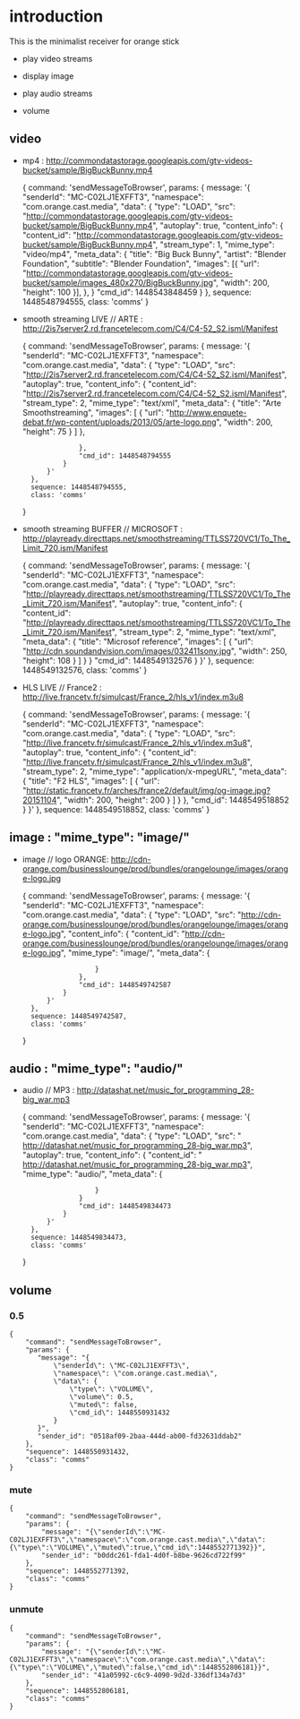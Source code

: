 # introduction
This is the minimalist receiver for orange stick

* play video streams

* display image

* play audio streams

* volume

## video
* mp4 : http://commondatastorage.googleapis.com/gtv-videos-bucket/sample/BigBuckBunny.mp4


    {
        command: 'sendMessageToBrowser',
        params: {
            message: '{
            "senderId": "MC-C02LJ1EXFFT3",
            "namespace": "com.orange.cast.media",
            "data": {
                "type": "LOAD",
                "src": "http://commondatastorage.googleapis.com/gtv-videos-bucket/sample/BigBuckBunny.mp4",
                "autoplay": true,
                "content_info": {
                    "content_id": "http://commondatastorage.googleapis.com/gtv-videos-bucket/sample/BigBuckBunny.mp4",
                    "stream_type": 1,
                    "mime_type": "video/mp4",
                    "meta_data": {
                        "title": "Big Buck Bunny",
                        "artist": "Blender Foundation",
                        "subtitle": "Blender Foundation",
                        "images": [{
                            "url": "http://commondatastorage.googleapis.com/gtv-videos-bucket/sample/images_480x270/BigBuckBunny.jpg",
                            "width": 200,
                            "height": 100
                        }],
                    },
                }
                "cmd_id": 1448543848459
            }
        },
         sequence: 1448548794555,
         class: 'comms'
     }
     
* smooth streaming LIVE // ARTE : http://2is7server2.rd.francetelecom.com/C4/C4-52_S2.isml/Manifest


    {
        command: 'sendMessageToBrowser',
        params: {
            message: '{
                "senderId": "MC-C02LJ1EXFFT3",
                "namespace": "com.orange.cast.media",
                "data": {
                    "type": "LOAD",
                    "src": "http://2is7server2.rd.francetelecom.com/C4/C4-52_S2.isml/Manifest",
                    "autoplay": true,
                    "content_info": {
                        "content_id": "http://2is7server2.rd.francetelecom.com/C4/C4-52_S2.isml/Manifest",
                        "stream_type": 2,
                        "mime_type": "text/xml",
                        "meta_data": {
                            "title": "Arte Smoothstreaming",
                            "images": [
                                {
                                    "url": "http://www.enquete-debat.fr/wp-content/uploads/2013/05/arte-logo.png",
                                    "width": 200,
                                    "height": 75
                                }
                            ]
                        },
                      
                    },
                    "cmd_id": 1448548794555
                }
            }'
        },
        sequence: 1448548794555,
        class: 'comms'
    }
    
* smooth streaming BUFFER // MICROSOFT : http://playready.directtaps.net/smoothstreaming/TTLSS720VC1/To_The_Limit_720.ism/Manifest


    {
        command: 'sendMessageToBrowser',
        params: {
            message: '{
                "senderId": "MC-C02LJ1EXFFT3",
                "namespace": "com.orange.cast.media",
                "data": {
                    "type": "LOAD",
                    "src": "http://playready.directtaps.net/smoothstreaming/TTLSS720VC1/To_The_Limit_720.ism/Manifest",
                    "autoplay": true,
                    "content_info": {
                        "content_id": "http://playready.directtaps.net/smoothstreaming/TTLSS720VC1/To_The_Limit_720.ism/Manifest",
                        "stream_type": 2,
                        "mime_type": "text/xml",
                        "meta_data": {
                            "title": "Microsof reference",
                            "images": [
                                {
                                    "url": "http://cdn.soundandvision.com/images/032411sony.jpg",
                                    "width": 250,
                                    "height": 108
                                }
                            ]
                        }
                    }
                    "cmd_id": 1448549132576
                }
            }'
        },
        sequence: 1448549132576,
        class: 'comms'
    }

* HLS LIVE // France2 : http://live.francetv.fr/simulcast/France_2/hls_v1/index.m3u8


    {
        command: 'sendMessageToBrowser',
        params: {
            message: '{
                "senderId": "MC-C02LJ1EXFFT3",
                "namespace": "com.orange.cast.media",
                "data": {
                    "type": "LOAD",
                    "src": "http://live.francetv.fr/simulcast/France_2/hls_v1/index.m3u8",
                    "autoplay": true,
                    "content_info": {
                        "content_id": "http://live.francetv.fr/simulcast/France_2/hls_v1/index.m3u8",
                        "stream_type": 2,
                        "mime_type": "application/x-mpegURL",
                        "meta_data": {
                            "title": "F2 HLS",
                            "images": [
                                {
                                    "url": "http://static.francetv.fr/arches/france2/default/img/og-image.jpg?20151104",
                                    "width": 200,
                                    "height": 200
                                }
                            ]
                        }
                    },
                    "cmd_id": 1448549518852
                }
            }'
        },
        sequence: 1448549518852,
        class: 'comms'
    }
    
    
## image : "mime_type": "image/"
* image // logo ORANGE: http://cdn-orange.com/businesslounge/prod/bundles/orangelounge/images/orange-logo.jpg


    {
        command: 'sendMessageToBrowser',
        params: {
            message: '{
                "senderId": "MC-C02LJ1EXFFT3",
                "namespace": "com.orange.cast.media",
                "data": {
                    "type": "LOAD",
                    "src": "http://cdn-orange.com/businesslounge/prod/bundles/orangelounge/images/orange-logo.jpg",
                    "content_info": {
                        "content_id": "http://cdn-orange.com/businesslounge/prod/bundles/orangelounge/images/orange-logo.jpg",
                        "mime_type": "image/",
                        "meta_data": {
                            
                        }
                    },
                    "cmd_id": 1448549742587
                }
            }'
        },
        sequence: 1448549742587,
        class: 'comms'
    }

## audio : "mime_type": "audio/"
* audio  // MP3 : http://datashat.net/music_for_programming_28-big_war.mp3


    {
        command: 'sendMessageToBrowser',
        params: {
            message: '{
                "senderId": "MC-C02LJ1EXFFT3",
                "namespace": "com.orange.cast.media",
                "data": {
                    "type": "LOAD",
                    "src": " http://datashat.net/music_for_programming_28-big_war.mp3",
                    "autoplay": true,
                    "content_info": {
                        "content_id": " http://datashat.net/music_for_programming_28-big_war.mp3",
                        "mime_type": "audio/",
                        "meta_data": {
                            
                        }
                    }
                    "cmd_id": 1448549834473
                }
            }'
        },
        sequence: 1448549834473,
        class: 'comms'
    }
    
## volume

### 0.5


    {
        "command": "sendMessageToBrowser",
        "params": {
           "message": "{
               \"senderId\": \"MC-C02LJ1EXFFT3\",
               \"namespace\": \"com.orange.cast.media\",
               \"data\": {
                   \"type\": \"VOLUME\",
                   \"volume\": 0.5,
                   \"muted\": false,
                   \"cmd_id\": 1448550931432
               }
           }",
           "sender_id": "0518af09-2baa-444d-ab00-fd32631ddab2"
        },
        "sequence": 1448550931432,
        "class": "comms"
    }

### mute


    {
        "command": "sendMessageToBrowser",
        "params": {
            "message": "{\"senderId\":\"MC-C02LJ1EXFFT3\",\"namespace\":\"com.orange.cast.media\",\"data\":{\"type\":\"VOLUME\",\"muted\":true,\"cmd_id\":1448552771392}}",
            "sender_id": "b0ddc261-fda1-4d0f-b8be-9626cd722f99"
        },
        "sequence": 1448552771392,
        "class": "comms"
    }

### unmute


    {
        "command": "sendMessageToBrowser",
        "params": {
            "message": "{\"senderId\":\"MC-C02LJ1EXFFT3\",\"namespace\":\"com.orange.cast.media\",\"data\":{\"type\":\"VOLUME\",\"muted\":false,\"cmd_id\":1448552806181}}",
            "sender_id": "41a05992-c6c9-4090-9d2d-336df134a7d3"
        },
        "sequence": 1448552806181,
        "class": "comms"
    }


